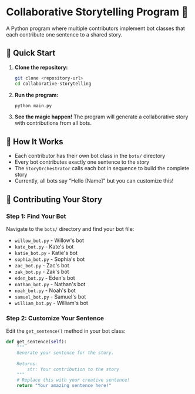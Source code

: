 # Collaborative Storytelling Program 🌟

A Python program where multiple contributors implement bot classes that each contribute one sentence to a shared story.

## 🚀 Quick Start

1. **Clone the repository:**
   ```bash
   git clone <repository-url>
   cd collaborative-storytelling
   ```

2. **Run the program:**
   ```bash
   python main.py
   ```

3. **See the magic happen!**
   The program will generate a collaborative story with contributions from all bots.

## 🤖 How It Works

- Each contributor has their own bot class in the `bots/` directory
- Every bot contributes exactly one sentence to the story
- The `StoryOrchestrator` calls each bot in sequence to build the complete story
- Currently, all bots say "Hello [Name]" but you can customize this!

## 🎯 Contributing Your Story

### Step 1: Find Your Bot
Navigate to the `bots/` directory and find your bot file:
- `willow_bot.py` - Willow's bot
- `kate_bot.py` - Kate's bot  
- `katie_bot.py` - Katie's bot
- `sophia_bot.py` - Sophia's bot
- `zac_bot.py` - Zac's bot
- `zak_bot.py` - Zak's bot
- `eden_bot.py` - Eden's bot
- `nathan_bot.py` - Nathan's bot
- `noah_bot.py` - Noah's bot
- `samuel_bot.py` - Samuel's bot
- `william_bot.py` - William's bot

### Step 2: Customize Your Sentence
Edit the `get_sentence()` method in your bot class:

```python
def get_sentence(self):
    """
    Generate your sentence for the story.
    
    Returns:
        str: Your contribution to the story
    """
    # Replace this with your creative sentence!
    return "Your amazing sentence here!"

